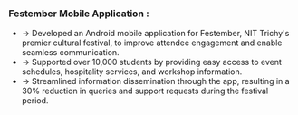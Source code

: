 ### Festember Mobile Application :

- -> Developed an Android mobile application for Festember, NIT Trichy's premier cultural festival, to improve attendee engagement and enable seamless communication.
- -> Supported over 10,000 students by providing easy access to event schedules, hospitality services, and workshop information.
- -> Streamlined information dissemination through the app, resulting in a 30% reduction in queries and support requests during the festival period.
